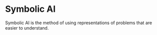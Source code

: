 # Symbolic AI

Symbolic AI is the method of using representations of problems that are easier to understand.